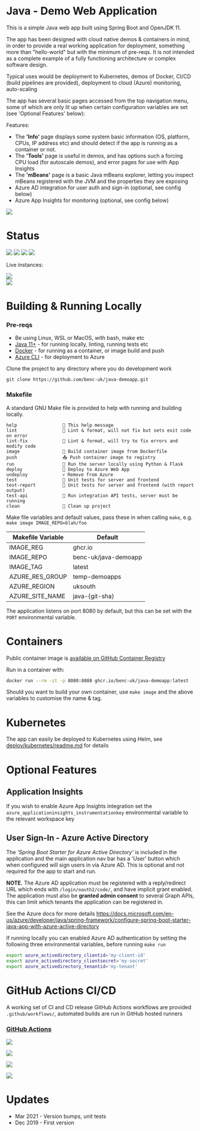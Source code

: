# Java - Demo Web Application

This is a simple Java web app built using Spring Boot and OpenJDK 11.

The app has been designed with cloud native demos & containers in mind, in order to provide a real working application for deployment, something more than "hello-world" but with the minimum of pre-reqs. It is not intended as a complete example of a fully functioning architecture or complex software design.

Typical uses would be deployment to Kubernetes, demos of Docker, CI/CD (build pipelines are provided), deployment to cloud (Azure) monitoring, auto-scaling

The app has several basic pages accessed from the top navigation menu, some of which are only lit up when certain configuration variables are set (see 'Optional Features' below):

Features:

- The **'Info'** page displays some system basic information (OS, platform, CPUs, IP address etc) and should detect if the app is running as a container or not.
- The **'Tools'** page is useful in demos, and has options such a forcing CPU load (for autoscale demos), and error pages for use with App Insights
- The **'mBeans'** page is a basic Java mBeans explorer, letting you inspect mBeans registered with the JVM and the properties they are exposing
- Azure AD integration for user auth and sign-in (optional, see config below)
- Azure App Insights for monitoring (optional, see config below)

![](https://user-images.githubusercontent.com/14982936/71443390-87cd0680-2702-11ea-857c-63d34a6e1306.png)

# Status

![](https://img.shields.io/github/last-commit/benc-uk/java-demoapp) ![](https://img.shields.io/github/release-date/benc-uk/java-demoapp) ![](https://img.shields.io/github/v/release/benc-uk/java-demoapp) ![](https://img.shields.io/github/commit-activity/y/benc-uk/java-demoapp)

Live instances:

[![](https://img.shields.io/website?label=Hosted%3A%20Azure%20App%20Service&up_message=online&url=https%3A%2F%2Fjava-demoapp.azurewebsites.net%2F)](https://java-demoapp.azurewebsites.net/)  
[![](https://img.shields.io/website?label=Hosted%3A%20Kubernetes&up_message=online&url=https%3A%2F%2Fjava-demoapp.kube.benco.io%2F)](https://java-demoapp.kube.benco.io/)

# Building & Running Locally

### Pre-reqs

- Be using Linux, WSL or MacOS, with bash, make etc
- [Java 11+](https://adoptopenjdk.net/installation.html) - for running locally, linting, running tests etc
- [Docker](https://docs.docker.com/get-docker/) - for running as a container, or image build and push
- [Azure CLI](https://docs.microsoft.com/en-us/cli/azure/install-azure-cli-linux) - for deployment to Azure

Clone the project to any directory where you do development work

```
git clone https://github.com/benc-uk/java-demoapp.git
```

### Makefile

A standard GNU Make file is provided to help with running and building locally.

```text
help                 💬 This help message
lint                 🔎 Lint & format, will not fix but sets exit code on error
lint-fix             📜 Lint & format, will try to fix errors and modify code
image                🔨 Build container image from Dockerfile
push                 📤 Push container image to registry
run                  🏃 Run the server locally using Python & Flask
deploy               🚀 Deploy to Azure Web App
undeploy             💀 Remove from Azure
test                 🎯 Unit tests for server and frontend
test-report          🎯 Unit tests for server and frontend (with report output)
test-api             🚦 Run integration API tests, server must be running
clean                🧹 Clean up project
```

Make file variables and default values, pass these in when calling `make`, e.g. `make image IMAGE_REPO=blah/foo`

| Makefile Variable | Default              |
| ----------------- | -------------------- |
| IMAGE_REG         | ghcr<span>.</span>io |
| IMAGE_REPO        | benc-uk/java-demoapp |
| IMAGE_TAG         | latest               |
| AZURE_RES_GROUP   | temp-demoapps        |
| AZURE_REGION      | uksouth              |
| AZURE_SITE_NAME   | java-{git-sha}       |

The application listens on port 8080 by default, but this can be set with the `PORT` environmental variable.

# Containers

Public container image is [available on GitHub Container Registry](https://github.com/users/benc-uk/packages/container/package/java-demoapp)

Run in a container with:

```bash
docker run --rm -it -p 8080:8080 ghcr.io/benc-uk/java-demoapp:latest
```

Should you want to build your own container, use `make image` and the above variables to customise the name & tag.

# Kubernetes

The app can easily be deployed to Kubernetes using Helm, see [deploy/kubernetes/readme.md](deploy/kubernetes/readme.md) for details

# Optional Features

## Application Insights

If you wish to enable Azure App Insights integration set the `azure_applicationinsights_instrumentationkey` environmental variable to the relevant workspace key

## User Sign-In - Azure Active Directory

The _'Spring Boot Starter for Azure Active Directory'_ is included in the application and the main application nav bar has a 'User' button which when configured will sign users in via Azure AD. This is optional and not required for the app to start and run.

**NOTE.** The Azure AD application must be registered with a reply/redirect URL which ends with `/login/oauth2/code/`, and have implicit grant enabled. The application must also be **granted admin consent** to several Graph APIs, this can limit which tenants the application can be registered in.

See the Azure docs for more details
https://docs.microsoft.com/en-us/azure/developer/java/spring-framework/configure-spring-boot-starter-java-app-with-azure-active-directory

If running locally you can enabled Azure AD authentication by setting the following three environmental variables, before running `make run`

```bash
export azure_activedirectory_clientid='my-client-id'
export azure_activedirectory_clientsecret='my-secret'
export azure_activedirectory_tenantid='my-tenant'
```

# GitHub Actions CI/CD

A working set of CI and CD release GitHub Actions workflows are provided `.github/workflows/`, automated builds are run in GitHub hosted runners

### [GitHub Actions](https://github.com/benc-uk/python-demoapp/actions)

[![](https://img.shields.io/github/workflow/status/benc-uk/java-demoapp/CI%20Build%20App)](https://github.com/benc-uk/java-demoapp/actions?query=workflow%3A%22CI+Build+App%22)

[![](https://img.shields.io/github/workflow/status/benc-uk/java-demoapp/CD%20Release%20-%20AKS?label=release-kubernetes)](https://github.com/benc-uk/java-demoapp/actions?query=workflow%3A%22CD+Release+-+AKS%22)

[![](https://img.shields.io/github/workflow/status/benc-uk/java-demoapp/CD%20Release%20-%20Webapp?label=release-azure)](https://github.com/benc-uk/java-demoapp/actions?query=workflow%3A%22CD+Release+-+Webapp%22)

[![](https://img.shields.io/github/last-commit/benc-uk/java-demoapp)](https://github.com/benc-uk/java-demoapp/commits/master)

# Updates

- Mar 2021 - Version bumps, unit tests
- Dec 2019 - First version
